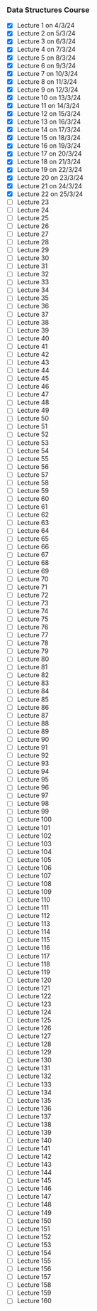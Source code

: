 ### Data Structures Course

- [x] Lecture 1 on 4/3/24
- [x] Lecture 2 on 5/3/24
- [x] Lecture 3 on 6/3/24
- [x] Lecture 4 on 7/3/24
- [x] Lecture 5 on 8/3/24
- [x] Lecture 6 on 9/3/24
- [x] Lecture 7 on 10/3/24
- [x] Lecture 8 on 11/3/24
- [x] Lecture 9 on 12/3/24
- [x] Lecture 10 on 13/3/24
- [x] Lecture 11 on 14/3/24
- [x] Lecture 12 on 15/3/24
- [x] Lecture 13 on 16/3/24
- [x] Lecture 14 on 17/3/24
- [x] Lecture 15 on 18/3/24
- [x] Lecture 16 on 19/3/24
- [x] Lecture 17 on 20/3/24
- [x] Lecture 18 on 21/3/24
- [x] Lecture 19 on 22/3/24
- [x] Lecture 20 on 23/3/24
- [x] Lecture 21 on 24/3/24
- [x] Lecture 22 on 25/3/24
- [ ] Lecture 23
- [ ] Lecture 24
- [ ] Lecture 25
- [ ] Lecture 26
- [ ] Lecture 27
- [ ] Lecture 28
- [ ] Lecture 29
- [ ] Lecture 30
- [ ] Lecture 31
- [ ] Lecture 32
- [ ] Lecture 33
- [ ] Lecture 34
- [ ] Lecture 35
- [ ] Lecture 36
- [ ] Lecture 37
- [ ] Lecture 38
- [ ] Lecture 39
- [ ] Lecture 40
- [ ] Lecture 41
- [ ] Lecture 42
- [ ] Lecture 43
- [ ] Lecture 44
- [ ] Lecture 45
- [ ] Lecture 46
- [ ] Lecture 47
- [ ] Lecture 48
- [ ] Lecture 49
- [ ] Lecture 50
- [ ] Lecture 51
- [ ] Lecture 52
- [ ] Lecture 53
- [ ] Lecture 54
- [ ] Lecture 55
- [ ] Lecture 56
- [ ] Lecture 57
- [ ] Lecture 58
- [ ] Lecture 59
- [ ] Lecture 60
- [ ] Lecture 61
- [ ] Lecture 62
- [ ] Lecture 63
- [ ] Lecture 64
- [ ] Lecture 65
- [ ] Lecture 66
- [ ] Lecture 67
- [ ] Lecture 68
- [ ] Lecture 69
- [ ] Lecture 70
- [ ] Lecture 71
- [ ] Lecture 72
- [ ] Lecture 73
- [ ] Lecture 74
- [ ] Lecture 75
- [ ] Lecture 76
- [ ] Lecture 77
- [ ] Lecture 78
- [ ] Lecture 79
- [ ] Lecture 80
- [ ] Lecture 81
- [ ] Lecture 82
- [ ] Lecture 83
- [ ] Lecture 84
- [ ] Lecture 85
- [ ] Lecture 86
- [ ] Lecture 87
- [ ] Lecture 88
- [ ] Lecture 89
- [ ] Lecture 90
- [ ] Lecture 91
- [ ] Lecture 92
- [ ] Lecture 93
- [ ] Lecture 94
- [ ] Lecture 95
- [ ] Lecture 96
- [ ] Lecture 97
- [ ] Lecture 98
- [ ] Lecture 99
- [ ] Lecture 100
- [ ] Lecture 101
- [ ] Lecture 102
- [ ] Lecture 103
- [ ] Lecture 104
- [ ] Lecture 105
- [ ] Lecture 106
- [ ] Lecture 107
- [ ] Lecture 108
- [ ] Lecture 109
- [ ] Lecture 110
- [ ] Lecture 111
- [ ] Lecture 112
- [ ] Lecture 113
- [ ] Lecture 114
- [ ] Lecture 115
- [ ] Lecture 116
- [ ] Lecture 117
- [ ] Lecture 118
- [ ] Lecture 119
- [ ] Lecture 120
- [ ] Lecture 121
- [ ] Lecture 122
- [ ] Lecture 123
- [ ] Lecture 124
- [ ] Lecture 125
- [ ] Lecture 126
- [ ] Lecture 127
- [ ] Lecture 128
- [ ] Lecture 129
- [ ] Lecture 130
- [ ] Lecture 131
- [ ] Lecture 132
- [ ] Lecture 133
- [ ] Lecture 134
- [ ] Lecture 135
- [ ] Lecture 136
- [ ] Lecture 137
- [ ] Lecture 138
- [ ] Lecture 139
- [ ] Lecture 140
- [ ] Lecture 141
- [ ] Lecture 142
- [ ] Lecture 143
- [ ] Lecture 144
- [ ] Lecture 145
- [ ] Lecture 146
- [ ] Lecture 147
- [ ] Lecture 148
- [ ] Lecture 149
- [ ] Lecture 150
- [ ] Lecture 151
- [ ] Lecture 152
- [ ] Lecture 153
- [ ] Lecture 154
- [ ] Lecture 155
- [ ] Lecture 156
- [ ] Lecture 157
- [ ] Lecture 158
- [ ] Lecture 159
- [ ] Lecture 160
